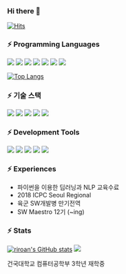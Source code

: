 
### Hi there 👋    

[![Hits](https://hits.seeyoufarm.com/api/count/incr/badge.svg?url=https%3A%2F%2Fgithub.com%2Friroan&count_bg=%2379C83D&title_bg=%23555555&icon=&icon_color=%23E7E7E7&title=hits&edge_flat=false)](https://github.com/riroan)                   

<!--
**riroan/riroan** is a ✨ _special_ ✨ repository because its `README.md` (this file) appears on your GitHub profile.

Here are some ideas to get you started:

- 🔭 I’m currently working on ...
- 🌱 I’m currently learning ...
- 👯 I’m looking to collaborate on ...
- 🤔 I’m looking for help with ...
- 💬 Ask me about ...
- 📫 How to reach me: ...
- 😄 Pronouns: ...
- ⚡ Fun fact: ...
-->

### ⚡ Programming Languages
<img src="https://img.shields.io/badge/Python-3776AB?style=flat-square&logo=Python&logoColor=white"/> <img src="https://img.shields.io/badge/C++-00599C?style=flat-square&logo=C%2B%2B&logoColor=white"/> <img src="https://img.shields.io/badge/C%23-239120?style=flat-square&logo=C%20Sharp&logoColor=white"/> <img src="https://img.shields.io/badge/C-A8B9CC?style=flat-square&logo=C&logoColor=white"/> <img src="https://img.shields.io/badge/Kotlin-0095D5?style=flat-square&logo=Kotlin&logoColor=white"/> <img src="https://img.shields.io/badge/HTML5-E34F26?style=flat-square&logo=HTML5&logoColor=white"/> <img src="https://img.shields.io/badge/CSS3-1572B6?style=flat-square&logo=CSS3&logoColor=white"/>

[![Top Langs](https://github-readme-stats.vercel.app/api/top-langs/?username=riroan)](https://github.com/riroan)

### ⚡ 기술 스택
<img src="https://img.shields.io/badge/Django-092E20?style=flat-square&logo=Django&logoColor=white"/> <img src="https://img.shields.io/badge/Keras-D00000?style=flat-square&logo=Keras&logoColor=white"/> <img src="https://img.shields.io/badge/OpenCV-5C3EE8?style=flat-square&logo=OpenCV&logoColor=white"/> <img src="https://img.shields.io/badge/Unity-000000?style=flat-square&logo=Unity&logoColor=white"/> <img src="https://img.shields.io/badge/TensorFlow-FF6F00?style=flat-square&logo=TensorFlow&logoColor=white"/>

### ⚡ Development Tools

<img src="https://img.shields.io/badge/Visual%20Studio%20Code-007ACC?style=flat-square&logo=Visual%20Studio%20Code&logoColor=white"/> <img src="https://img.shields.io/badge/Visual%20Studio-5C2D91?style=flat-square&logo=Visual%20Studio&logoColor=white"/> <img src="https://img.shields.io/badge/Spyder%20IDE-FF0000?style=flat-square&logo=Spyder%20IDE&logoColor=white"/> <img src="https://img.shields.io/badge/PyCharm-000000?style=flat-square&logo=PyCharm&logoColor=white"/> <img src="https://img.shields.io/badge/Android%20Studio-3DDC84?style=flat-square&logo=Android%20Studio&logoColor=white"/>

### ⚡ Experiences

- 파이썬을 이용한 딥러닝과 NLP 교육수료
- 2018 ICPC Seoul Regional
- 육군 SW개발병 만기전역
- SW Maestro 12기 (~ing)

### ⚡ Stats

[![riroan's GitHub stats](https://github-readme-stats.vercel.app/api?username=riroan&theme=radical)](https://github.com/riroan)
<img src="http://mazassumnida.wtf/api/v2/generate_badge?boj=riroan"/>

건국대학교 컴퓨터공학부 3학년 재학중
